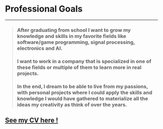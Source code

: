 
# Professional Goals

---

> ### After graduating from school I want to grow my knowledge and skills in my favorite fields like software/game programming, signal processing, electronics and AI.<br>
> ### I want to work in a company that is specialized in one of these fields or multiple of them to learn more in real projects.<br>
> ### In the end, I dream to be able to live from my passions, with personal projects where I could apply the skills and knowledge I would have gathered to materialize all the ideas my creativity as think of over the years.<br>


## [See my CV here !](https://drive.google.com/file/d/1ju0GY3JKlERWDbA1zdkriHUNhIxBmu6B/view?usp=sharing)


